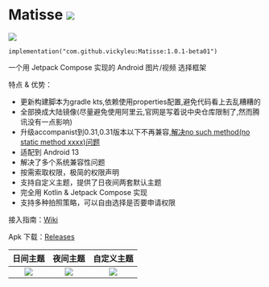 # Matisse [![](https://jitpack.io/v/leavesCZY/Matisse.svg)](https://jitpack.io/#leavesCZY/Matisse)

[![](https://jitpack.io/v/vickyleu/Matisse.svg)](https://jitpack.io/#vickyleu/Matisse)

```
implementation("com.github.vickyleu:Matisse:1.0.1-beta01")
```

一个用 Jetpack Compose 实现的 Android 图片/视频 选择框架

特点 & 优势：

- 更新构建脚本为gradle kts,依赖使用properties配置,避免代码看上去乱糟糟的
- 全部换成大陆镜像(尽量避免使用阿里云,官网是写着说中央仓库限制了,然而腾讯没有一点影响)
- 升级accompanist到0.31,0.31版本以下不再兼容,[解决no such method(no static method xxxx)问题](https://github.com/leavesCZY/Matisse/issues/10)
- 适配到 Android 13
- 解决了多个系统兼容性问题
- 按需索取权限，极简的权限声明
- 支持自定义主题，提供了日夜间两套默认主题
- 完全用 Kotlin & Jetpack Compose 实现
- 支持多种拍照策略，可以自由选择是否要申请权限

接入指南：[Wiki](https://github.com/leavesCZY/Matisse/wiki)

Apk 下载：[Releases](https://github.com/leavesCZY/Matisse/releases)

|                                                    日间主题                                                    |                                                    夜间主题                                                    |                                                   自定义主题                                                    |
|:----------------------------------------------------------------------------------------------------------:|:----------------------------------------------------------------------------------------------------------:|:----------------------------------------------------------------------------------------------------------:|
| ![](https://user-images.githubusercontent.com/30774063/221350097-6ef7343a-379a-4715-a86f-ea9e67674560.jpg) | ![](https://user-images.githubusercontent.com/30774063/221350113-251f2e7a-27dc-434b-b578-95e79267aae3.jpg) | ![](https://user-images.githubusercontent.com/30774063/221350303-07c065da-de5b-4550-ad89-92a1bfffba4d.jpg) |